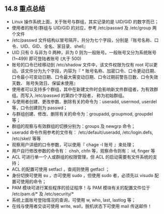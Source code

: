 ## **14.8 重点总结**

* Linux 操作系统上面，关于账号与群组，其实记录的是 UID/GID 的数字而已；
* 使用者的账号/群组与 UID/GID 的对应，参考 /etc/passwd 及 /etc/group 两个文件
* /etc/passwd 文件结构以冒号隔开，共分为七个字段，分别是『账号名称、口令、UID、GID、全名、家目录、shell』
* UID 只有 0 与非为 0 两种，非为 0 则为一般账号。一般账号又分为系统账号 (1~499) 即可登陆者账号 (大于 500)
* 账号的口令已经移动到 /etc/shadow 文件中，该文件权限为仅有 root 可以更动。该文件分为九个字段，内容为『 * 账号名称、加密口令、口令更动日期、口令最小可变动日期、口令最大需变动日期、口令过期前警告日数、口令失效天数、 账号失效日、保留未使用』
* 使用者可以支持多个群组，其中在新建文件时会影响新文件群组者，为有效群组。而写入 /etc/passwd 的第四个字段者， 称为初始群组。
* 与使用者创建、更改参数、删除有关的命令为：useradd, usermod, userdel等，口令创建则为 passwd；
* 与群组创建、修改、删除有关的命令为：groupadd, groupmod, groupdel 等；
* 群组的观察与有效群组的切换分别为：groups 及 newgrp 命令；
* useradd 命令作用参考的文件有： /etc/default/useradd, /etc/login.defs, /etc/skel/ 等等
* 观察用户详细的口令参数，可以使用『 chage -l 账号 』来处理；
* 用户自行修改参数的命令有： chsh, chfn 等，观察命令则有： id, finger 等
* ACL 可进行单一个人或群组的权限管理，但 ACL 的启动需要有文件系统的支持；
* ACL 的配置可使用 setfacl ，查阅则使用 getfacl ；
* 身份切换可使用 su ，亦可使用 sudo ，但使用 sudo 者，必须先以 visudo 配置可使用的命令；
* PAM 模块可进行某些程序的验证程序！与 PAM 模块有关的配置文件位于 /etc/pam.d/* 及 /etc/security/*
* 系统上面账号登陆情况的查询，可使用 w, who, last, lastlog 等；
* 在线与使用者交谈可使用 write, wall，脱机状态下可使用 mail 传送邮件！